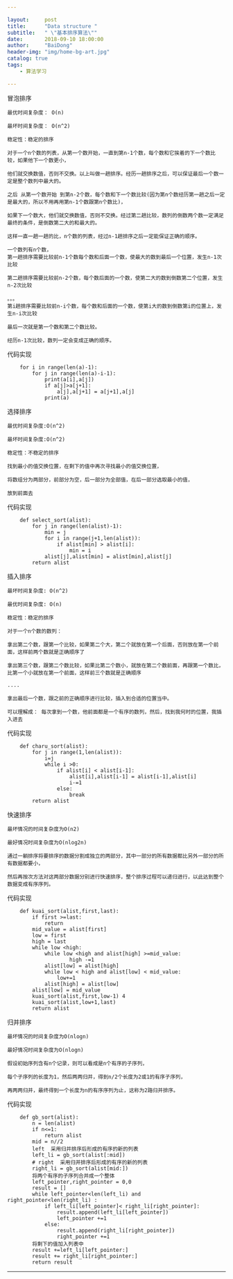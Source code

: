 ```yaml
---

layout:     post
title:      "Data structure "
subtitle:   " \"基本排序算法\""
date:       2018-09-10 18:00:00
author:     "BaiDong"
header-img: "img/home-bg-art.jpg"
catalog: true
tags:
    - 算法学习

---
```


冒泡排序

	最优时间复杂度： O(n)
	
    最坏时间复杂度： O(n^2)
	
	稳定性：稳定的排序
	
	对于一个n个数的列表，从第一个数开始，一直到第n-1个数，每个数和它挨着的下一个数比较，如果他下一个数更小，
		
	他们就交换数值，否则不交换。以上叫做一趟排序。经历一趟排序之后，可以保证最后一个数一定是整个数列中最大的。
		
    之后 从第一个数开始 到第n-2个数，每个数和下一个数比较(因为第n个数经历第一趟之后一定是最大的，所以不用再用第n-1个数跟第n个数比)，
	
	如果下一个数大，他们就交换数值，否则不交换。经过第二趟比较，数列的倒数两个数一定满足最终的条件，是倒数第二大的和最大的。
	
    这样一直一趟一趟的比，n个数的列表，经过n-1趟排序之后一定能保证正确的顺序。
    
    一个数列有n个数，
    第一趟排序需要比较前n-1个数每个数和后面一个数，使最大的数到最后一个位置，发生n-1次比较
	
    第二趟排序需要比较前n-2个数，每个数后面的一个数，使第二大的数到倒数第二个位置，发生n-2次比较
	
    。。。
    第i趟排序需要比较前n-i个数，每个数和后面的一个数，使第i大的数到倒数第i的位置上，发生n-i次比较
	
    最后一次就是第一个数和第二个数比较。
    
    经历n-1次比较，数列一定会变成正确的顺序。
	
	
代码实现

		for i in range(len(a)-1):
			for j in range(len(a)-i-1):
				print(a[i],a[j])
				if a[j]>a[j+1]:
					a[j],a[j+1] = a[j+1],a[j]
				print(a)
	


选择排序

    最优时间复杂度:O(n^2)
	
    最坏时间复杂度:O(n^2)
	
    稳定性：不稳定的排序
	
	找到最小的值交换位置，在剩下的值中再次寻找最小的值交换位置，
	
	将数组分为两部分，前部分为空，后一部分为全部值，在后一部分选取最小的值，
	
	放到前面去
	
代码实现
	
	
		def select_sort(alist):
			for j in range(len(alist)-1):
				min = j
				for i in range(j+1,len(alist)):
					if alist[min] > alist[i]:
						min = i
				alist[j],alist[min] = alist[min],alist[j]
			return alist
			
插入排序

	最坏时间复杂度: O(n^2)
	
    最优时间复杂度: O(n)
	
    稳定性：稳定的排序
	
	对于一个n个数的数列：
	
    拿出第二个数，跟第一个比较，如果第二个大，第二个就放在第一个后面，否则放在第一个前面，这样前两个数就是正确顺序了
	
    拿出第三个数，跟第二个数比较，如果比第二个数小，就放在第二个数前面，再跟第一个数比，比第一个小就放在第一个前面，这样前三个数就是正确顺序
	
    ....
	
    拿出最后一个数，跟之前的正确顺序进行比较，插入到合适的位置当中。
    
    可以理解成： 每次拿到一个数，他前面都是一个有序的数列，然后，找到我何时的位置，我插入进去
	
代码实现

		def charu_sort(alist):
			for j in range(1,len(alist)):
				i=j
				while i >0:
					if alist[i] < alist[i-1]:
						alist[i],alist[i-1] = alist[i-1],alist[i]
						i-=1
					else:
						break
			return alist
	
快速排序

	最坏情况的时间复杂度为O(n2)
	
	最好情况时间复杂度为O(nlog2n)
	
	通过一躺排序将要排序的数据分割成独立的两部分，其中一部分的所有数据都比另外一部分的所有数据都要小，
	
	然后再按次方法对这两部分数据分别进行快速排序，整个排序过程可以递归进行，以此达到整个数据变成有序序列。
	
代码实现

		def kuai_sort(alist,first,last):
			if first >=last:
				return
			mid_value = alist[first]
			low = first
			high = last
			while low <high:
				while low <high and alist[high] >=mid_value:
						high -=1
				alist[low] = alist[high]
				while low < high and alist[low] < mid_value:
					low+=1
				alist[high] = alist[low]
			alist[low] = mid_value
			kuai_sort(alist,first,low-1) 4
			kuai_sort(alist,low+1,last)
			return alist

归并排序
	
	最坏情况的时间复杂度为O(nlogn)
	
	最好情况时间复杂度为O(nlogn)
	
	假设初始序列含有n个记录，则可以看成是n个有序的子序列，
	
	每个子序列的长度为1，然后两两归并，得到n/2个长度为2或1的有序子序列，
	
	再两两归并，最终得到一个长度为n的有序序列为止，这称为2路归并排序。
	
代码实现

		def gb_sort(alist):
			n = len(alist)
			if n<=1:
				return alist
			mid = n//2
			left  采用归并排序后形成的有序的新的列表
			left_li = gb_sort(alist[:mid])
			# right  采用归并排序后形成的有序的新的列表
			right_li = gb_sort(alist[mid:])
			将两个有序的子序列合并成一个整体
			left_pointer,right_pointer = 0,0
			result = []
			while left_pointer<len(left_li) and right_pointer<len(right_li) :
				if left_li[left_pointer]< right_li[right_pointer]:
					result.append(left_li[left_pointer])
					left_pointer +=1
				else:
					result.append(right_li[right_pointer])
					right_pointer +=1
			将剩下的值加入列表中
			result +=left_li[left_pointer:]
			result += right_li[right_pointer:]
			return result
	
	
	
---



